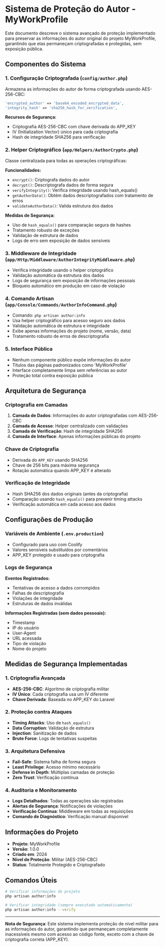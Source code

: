 # Sistema de Proteção do Autor - MyWorkProfile

Este documento descreve o sistema avançado de proteção implementado para preservar as informações do autor original do projeto MyWorkProfile, garantindo que elas permaneçam criptografadas e protegidas, sem exposição pública.

## Componentes do Sistema

### 1. Configuração Criptografada (`config/author.php`)

Armazena as informações do autor de forma criptografada usando AES-256-CBC:

```php
'encrypted_author' => 'base64_encoded_encrypted_data',
'integrity_hash' => 'sha256_hash_for_verification',
```

**Recursos de Segurança:**
- Criptografia AES-256-CBC com chave derivada do APP_KEY
- IV (Initialization Vector) único para cada criptografia
- Hash de integridade SHA256 para verificação

### 2. Helper Criptográfico (`app/Helpers/AuthorCrypto.php`)

Classe centralizada para todas as operações criptográficas:

**Funcionalidades:**
- `encrypt()`: Criptografa dados do autor
- `decrypt()`: Descriptografa dados de forma segura
- `verifyIntegrity()`: Verifica integridade usando hash_equals()
- `getAuthorData()`: Obtém dados descriptografados com tratamento de erros
- `validateAuthorData()`: Valida estrutura dos dados

**Medidas de Segurança:**
- Uso de `hash_equals()` para comparação segura de hashes
- Tratamento robusto de exceções
- Validação de estrutura de dados
- Logs de erro sem exposição de dados sensíveis

### 3. Middleware de Integridade (`app/Http/Middleware/AuthorIntegrityMiddleware.php`)

- Verifica integridade usando o helper criptográfico
- Validação automática da estrutura dos dados
- Logs de segurança sem exposição de informações pessoais
- Bloqueio automático em produção em caso de violação

### 4. Comando Artisan (`app/Console/Commands/AuthorInfoCommand.php`)

- Comando: `php artisan author:info`
- Usa helper criptográfico para acesso seguro aos dados
- Validação automática de estrutura e integridade
- Exibe apenas informações do projeto (nome, versão, data)
- Tratamento robusto de erros de descriptografia

### 5. Interface Pública

- Nenhum componente público expõe informações do autor
- Títulos das páginas padronizados como 'MyWorkProfile'
- Interface completamente limpa sem referências ao autor
- Proteção total contra exposição pública

## Arquitetura de Segurança

### Criptografia em Camadas

1. **Camada de Dados**: Informações do autor criptografadas com AES-256-CBC
2. **Camada de Acesso**: Helper centralizado com validações
3. **Camada de Verificação**: Hash de integridade SHA256
4. **Camada de Interface**: Apenas informações públicas do projeto

### Chave de Criptografia

- Derivada do `APP_KEY` usando SHA256
- Chave de 256 bits para máxima segurança
- Rotação automática quando APP_KEY é alterado

### Verificação de Integridade

- Hash SHA256 dos dados originais (antes da criptografia)
- Comparação usando `hash_equals()` para prevenir timing attacks
- Verificação automática em cada acesso aos dados

## Configurações de Produção

### Variáveis de Ambiente (`.env.production`)

- Configurado para uso com Coolify
- Valores sensíveis substituídos por comentários
- APP_KEY protegido e usado para criptografia

### Logs de Segurança

**Eventos Registrados:**
- Tentativas de acesso a dados corrompidos
- Falhas de descriptografia
- Violações de integridade
- Estruturas de dados inválidas

**Informações Registradas (sem dados pessoais):**
- Timestamp
- IP do usuário
- User-Agent
- URL acessada
- Tipo de violação
- Nome do projeto

## Medidas de Segurança Implementadas

### 1. Criptografia Avançada
- **AES-256-CBC**: Algoritmo de criptografia militar
- **IV Único**: Cada criptografia usa um IV diferente
- **Chave Derivada**: Baseada no APP_KEY do Laravel

### 2. Proteção contra Ataques
- **Timing Attacks**: Uso de `hash_equals()`
- **Data Corruption**: Validação de estrutura
- **Injection**: Sanitização de dados
- **Brute Force**: Logs de tentativas suspeitas

### 3. Arquitetura Defensiva
- **Fail-Safe**: Sistema falha de forma segura
- **Least Privilege**: Acesso mínimo necessário
- **Defense in Depth**: Múltiplas camadas de proteção
- **Zero Trust**: Verificação contínua

### 4. Auditoria e Monitoramento
- **Logs Detalhados**: Todas as operações são registradas
- **Alertas de Segurança**: Notificações de violações
- **Verificação Contínua**: Middleware em todas as requisições
- **Comando de Diagnóstico**: Verificação manual disponível

## Informações do Projeto

- **Projeto**: MyWorkProfile
- **Versão**: 1.0.0
- **Criado em**: 2024
- **Nível de Proteção**: Militar (AES-256-CBC)
- **Status**: Totalmente Protegido e Criptografado

## Comandos Úteis

```bash
# Verificar informações do projeto
php artisan author:info

# Verificar integridade (sempre executado automaticamente)
php artisan author:info --verify
```

---

**Nota de Segurança**: Este sistema implementa proteção de nível militar para as informações do autor, garantindo que permaneçam completamente inacessíveis mesmo com acesso ao código fonte, exceto com a chave de criptografia correta (APP_KEY).